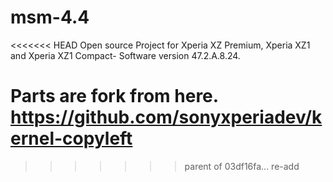 # msm-4.4
<<<<<<< HEAD
Open source Project for Xperia XZ Premium, Xperia XZ1 and Xperia XZ1 Compact-  Software version 47.2.A.8.24.

Parts are fork from here. 
https://github.com/sonyxperiadev/kernel-copyleft
=======
>>>>>>> parent of 03df16fa... re-add
